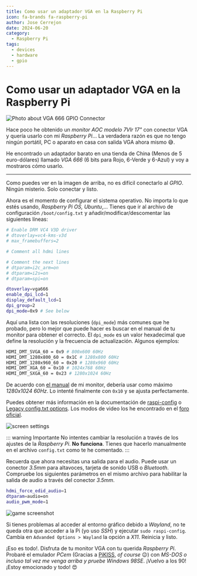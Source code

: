```yaml
---
title: Como usar un adaptador VGA en la Raspberry Pi
icon: fa-brands fa-raspberry-pi
author: Jose Cerrejon
date: 2024-06-20
category:
  - Raspberry Pi
tags:
  - devices
  - hardware
  - gpio
---
```

# Como usar un adaptador VGA en la Raspberry Pi

![Photo about VGA 666 GPIO Connector](/images/2024/06/vga-connector_01.jpg "VGA 666 GPIO Connector")

Hace poco he obtenido un *monitor AOC modelo 7Vlr 17"* con conector VGA y quería usarlo con mi *Raspberry Pi*... La verdadera razón es que no tengo ningún portátil, PC o aparato en casa con salida VGA ahora mismo 😅.

He encontrado un adaptador barato en una tienda de China (Menos de 5 euro-dólares) llamado *VGA 666* (6 bits para Rojo, 6-Verde y 6-Azul) y voy a mostraros cómo usarlo.

- - -

Como puedes ver en la imagen de arriba, no es difícil conectarlo al *GPIO*. Ningún misterio. Solo conectar y listo.

Ahora es el momento de configurar el sistema operativo. No importa lo que estés usando, *Raspberry Pi OS, Ubuntu*,... Tienes que ir al archivo de configuración `/boot/config.txt` y añadir/modificar/descomentar las siguientes líneas:

```sh
# Enable DRM VC4 V3D driver
# dtoverlay=vc4-kms-v3d
# max_framebuffers=2

# Comment all hdmi lines

# Comment the next lines
# dtparam=i2c_arm=on
# dtparam=i2s=on
# dtparam=spi=on

dtoverlay=vga666
enable_dpi_lcd=1
display_default_lcd=1
dpi_group=2
dpi_mode=0x9 # See below
```

Aquí una lista con las resoluciones (`dpi_mode`) más comunes que he probado, pero lo mejor que puede hacer es buscar en el manual de tu monitor para obtener el correcto. El `dpi_mode` es un valor hexadecimal que define la resolución y la frecuencia de actualización. Algunos ejemplos:

```sh
HDMI_DMT_SVGA_60 = 0x9 # 800x600 60Hz
HDMI_DMT_1280x800_60 = 0x1C # 1280x800 60Hz
HDMI_DMT_1280x960_60 = 0x20 # 1280x960 60Hz
HDMI_DMT_XGA_60 = 0x10 # 1024x768 60Hz
HDMI_DMT_SXGA_60 = 0x23 # 1280x1024 60Hz
```

De acuerdo con [el manual](https://www.manualslib.com/manual/791057/Aoc-Spectrum-7vlr.html?page=16#manual) de mi monitor, debería usar como máximo *1280x1024 60Hz*. Lo intenté finalmente con `0x10` y se ajusta perfectamente.

Puedes obtener más información en la documentación de [raspi-config](https://www.raspberrypi.org/documentation/configuration/config-txt/video.md) o [Legacy config.txt options](https://www.raspberrypi.com/documentation/computers/legacy_config_txt.html#hdmi_drive). Los modos de video los he encontrado en el [foro oficial](https://forums.raspberrypi.com/viewtopic.php?t=5851).

![screen settings](/images/2024/06/vga-connector_02.jpg "Esto no va a funcionar")

::: warning Importante
No intentes cambiar la resolución a través de los ajustes de la *Raspberry Pi*. **No funciona**. Tienes que hacerlo manualmente en el archivo `config.txt` como te he comentado.
:::

Recuerda que ahora necesitas una salida para el audio. Puede usar un conector *3.5mm* para altavoces, tarjeta de sonido USB o *Bluetooth*. Compruebe los siguientes parámetros en el mismo archivo para habilitar la salida de audio a través del conector *3.5mm*.

```sh
hdmi_force_edid_audio=1
dtparam=audio=on
audio_pwm_mode=1
```

![game screenshot](/images/2024/06/vga-connector_03.jpg "What game is it?")

Si tienes problemas al acceder al entorno gráfico debido a *Wayland*, no te queda otra que acceder a la Pi (yo uso *SSH*) y ejecutar `sudo raspi-config`. Cambia en `Advanded Options > Wayland` la opción a *X11*. Reinicia y listo.

¡Eso es todo!. Disfruta de tu monitor VGA con tu querida *Raspberry Pi*. Probaré el emulador *PCem* (Gracias a [PiKISS](https://github.com/jmcerrejon/PiKISS), *of course* 😉) con *MS-DOS o incluso tal vez me venga arriba y pruebe Windows 98SE*. ¡Vuelvo a los 90! ¡Estoy emocionado y todo! 😍